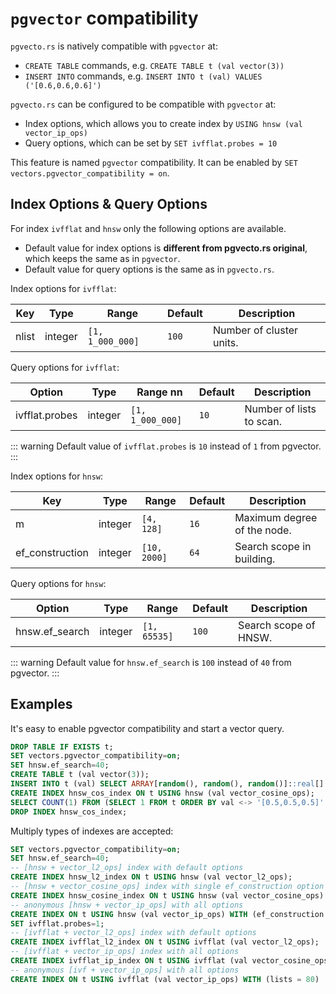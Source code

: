 # `pgvector` compatibility

`pgvecto.rs` is natively compatible with `pgvector` at:
* `CREATE TABLE` commands, e.g. `CREATE TABLE t (val vector(3))`
* `INSERT INTO` commands, e.g. `INSERT INTO t (val) VALUES ('[0.6,0.6,0.6]')`

`pgvecto.rs` can be configured to be compatible with `pgvector` at: 
* Index options, which allows you to create index by `USING hnsw (val vector_ip_ops)`
* Query options, which can be set by `SET ivfflat.probes = 10`

This feature is named `pgvector` compatibility. 
It can be enabled by `SET vectors.pgvector_compatibility = on`.

## Index Options & Query Options

For index `ivfflat` and `hnsw` only the following options are available.

* Default value for index options is **different from pgvecto.rs original**, which keeps the same as in `pgvector`.
* Default value for query options is the same as in `pgvecto.rs`.

Index options for `ivfflat`:

| Key   | Type    | Range            | Default | Description                            |
| ----- | ------- | ---------------- | ------- | -------------------------------------- |
| nlist | integer | `[1, 1_000_000]` | `100`  | Number of cluster units.               |

Query options for `ivfflat`:

| Option         | Type    | Range    nn      | Default | Description                               |
| -------------- | ------- | ---------------- | ------- | ----------------------------------------- |
| ivfflat.probes | integer | `[1, 1_000_000]` | `10`    | Number of lists to scan.                  |

::: warning
Default value of `ivfflat.probes` is `10` instead of `1` from pgvector.
:::

Index options for `hnsw`:

| Key             | Type    | Range        | Default | Description                            |
| --------------- | ------- | ------------ | ------- | -------------------------------------- |
| m               | integer | `[4, 128]`   | `16`    | Maximum degree of the node.            |
| ef_construction | integer | `[10, 2000]` | `64`    | Search scope in building.              |

Query options for `hnsw`:

| Option         | Type    | Range          | Default | Description                               |
| -------------- | ------- | -------------- | ------- | ----------------------------------------- |
| hnsw.ef_search | integer | `[1, 65535]`   | `100`   | Search scope of HNSW.                     |

::: warning
Default value for `hnsw.ef_search` is `100` instead of `40` from pgvector.
:::

## Examples

It's easy to enable pgvector compatibility and start a vector query.
```sql
DROP TABLE IF EXISTS t;
SET vectors.pgvector_compatibility=on;
SET hnsw.ef_search=40;
CREATE TABLE t (val vector(3));
INSERT INTO t (val) SELECT ARRAY[random(), random(), random()]::real[] FROM generate_series(1, 1000);
CREATE INDEX hnsw_cos_index ON t USING hnsw (val vector_cosine_ops);
SELECT COUNT(1) FROM (SELECT 1 FROM t ORDER BY val <-> '[0.5,0.5,0.5]' limit 100) t2;
DROP INDEX hnsw_cos_index;
```

Multiply types of indexes are accepted:
```sql
SET vectors.pgvector_compatibility=on;
SET hnsw.ef_search=40;
-- [hnsw + vector_l2_ops] index with default options
CREATE INDEX hnsw_l2_index ON t USING hnsw (val vector_l2_ops);
-- [hnsw + vector_cosine_ops] index with single ef_construction option
CREATE INDEX hnsw_cosine_index ON t USING hnsw (val vector_cosine_ops) WITH (ef_construction = 80);
-- anonymous [hnsw + vector_ip_ops] with all options
CREATE INDEX ON t USING hnsw (val vector_ip_ops) WITH (ef_construction = 80, m = 12);
SET ivfflat.probes=1;
-- [ivfflat + vector_l2_ops] index with default options
CREATE INDEX ivfflat_l2_index ON t USING ivfflat (val vector_l2_ops);
-- [ivfflat + vector_ip_ops] index with all options
CREATE INDEX ivfflat_ip_index ON t USING ivfflat (val vector_cosine_ops) WITH (nlist = 80);
-- anonymous [ivf + vector_ip_ops] with all options
CREATE INDEX ON t USING ivfflat (val vector_ip_ops) WITH (lists = 80)
```